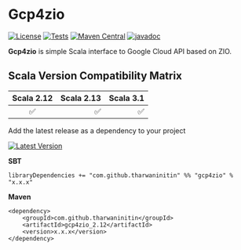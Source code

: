 # Gcp4zio
[![License](http://img.shields.io/:license-Apache%202-blue.svg)](http://www.apache.org/licenses/LICENSE-2.0.txt)
[![Tests](https://github.com/tharwaninitin/gcp4zio/actions/workflows/ci.yml/badge.svg)](https://github.com/tharwaninitin/gcp4zio/actions/workflows/ci.yml)
[![Maven Central](https://maven-badges.herokuapp.com/maven-central/com.github.tharwaninitin/gcp4zio_2.12/badge.svg)](https://mvnrepository.com/artifact/com.github.tharwaninitin/gcp4zio)
[![javadoc](https://javadoc.io/badge2/com.github.tharwaninitin/gcp4zio_2.12/javadoc.svg)](https://javadoc.io/doc/com.github.tharwaninitin/gcp4zio_2.12)

**Gcp4zio** is simple Scala interface to Google Cloud API based on ZIO.
## Scala Version Compatibility Matrix
| Scala 2.12           | Scala 2.13  | Scala 3.1  | 
|:--------------------:| -----------:| ----------:|
| ✅                   | ✅          | ✅          |

Add the latest release as a dependency to your project

[![Latest Version](https://maven-badges.herokuapp.com/maven-central/com.github.tharwaninitin/gcp4zio_2.12/badge.svg)](https://mvnrepository.com/artifact/com.github.tharwaninitin/gcp4zio)

__SBT__
```
libraryDependencies += "com.github.tharwaninitin" %% "gcp4zio" % "x.x.x"
```
__Maven__
```
<dependency>
    <groupId>com.github.tharwaninitin</groupId>
    <artifactId>gcp4zio_2.12</artifactId>
    <version>x.x.x</version>
</dependency>
```
